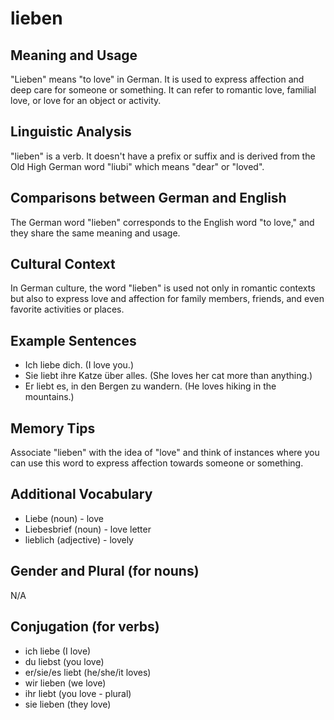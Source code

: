 # lieben
## Meaning and Usage
"Lieben" means "to love" in German. It is used to express affection and deep care for someone or something. It can refer to romantic love, familial love, or love for an object or activity.

## Linguistic Analysis
"lieben" is a verb. It doesn't have a prefix or suffix and is derived from the Old High German word "liubi" which means "dear" or "loved".

## Comparisons between German and English
The German word "lieben" corresponds to the English word "to love," and they share the same meaning and usage.

## Cultural Context
In German culture, the word "lieben" is used not only in romantic contexts but also to express love and affection for family members, friends, and even favorite activities or places.

## Example Sentences
- Ich liebe dich. (I love you.)
- Sie liebt ihre Katze über alles. (She loves her cat more than anything.)
- Er liebt es, in den Bergen zu wandern. (He loves hiking in the mountains.)

## Memory Tips
Associate "lieben" with the idea of "love" and think of instances where you can use this word to express affection towards someone or something.

## Additional Vocabulary
- Liebe (noun) - love
- Liebesbrief (noun) - love letter
- lieblich (adjective) - lovely

## Gender and Plural (for nouns)
N/A

## Conjugation (for verbs)
- ich liebe (I love)
- du liebst (you love)
- er/sie/es liebt (he/she/it loves)
- wir lieben (we love)
- ihr liebt (you love - plural)
- sie lieben (they love)